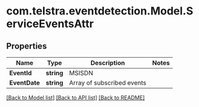 # com.telstra.eventdetection.Model.ServiceEventsAttr
## Properties

Name | Type | Description | Notes
------------ | ------------- | ------------- | -------------
**EventId** | **string** | MSISDN | 
**EventDate** | **string** | Array of subscribed events | 

[[Back to Model list]](../README.md#documentation-for-models) [[Back to API list]](../README.md#documentation-for-api-endpoints) [[Back to README]](../README.md)

